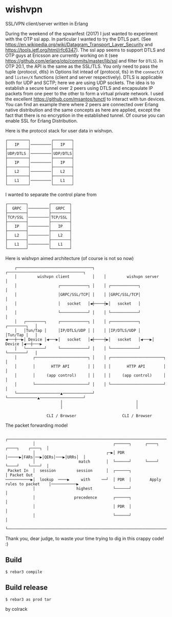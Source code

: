 wishvpn
=====

SSL/VPN client/server written in Erlang

During the weekend of the spwanfest (2017) I just wanted to experiment with
the OTP ssl app. In particular I wanted to try the DTLS part.
(See https://en.wikipedia.org/wiki/Datagram_Transport_Layer_Security and
https://tools.ietf.org/html/rfc6347).
The ssl app seems to support DTLS and OTP guys at Ericsson are currently 
working on it (see https://github.com/erlang/otp/commits/master/lib/ssl and 
filter for `DTLS`). In OTP 20.1, the API is the same as the SSL/TLS.
You only need to pass the tuple {protocol, dtls} in Options list intead of 
{protocol, tls} in the `connect/X` and `listen/X` functions (client and server 
respectively).
DTLS is applicable both for UDP and SCTP; here we are using UDP sockets.
The idea is to establish a secure tunnel over 2 peers using DTLS and encapsulate
IP packets from one peer to the other to form a virtual private network.
I used the excellent https://github.com/msantos/tunctl to interact with 
tun devices. You can find an example there where 2 peers are connected over 
Erlang native distribution and the same concepts as here are applied, except
the fact that there is no encryption in the established tunnel. Of course you 
can enable SSL for Erlang Distribution.

Here is the protocol stack for user data in wishvpn.
```
┌─────────┐         ┌────────┐
│   IP    │─────────│   IP   │
├─────────┤         ├────────┤
│UDP/DTLS │─────────│UDP/DTLS│
├─────────┤         ├────────┤
│   IP    │─────────│   IP   │
├─────────┤         ├────────┤
│   L2    │─────────│   L2   │
├─────────┤         ├────────┤
│   L1    │─────────│   L1   │
└─────────┘         └────────┘
```

I wanted to separate the control plane from 
```
┌────────┐         ┌────────┐
│  GRPC  │─────────│  GRPC  │
├────────┤         ├────────┤
│TCP/SSL │─────────│TCP/SSL │
├────────┤         ├────────┤
│   IP   │─────────│   IP   │
├────────┤         ├────────┤
│   L2   │─────────│   L2   │
├────────┤         ├────────┤
│   L1   │─────────│   L1   │
└────────┘         └────────┘
```

Here is wishvpn aimed architecture (of course is not so now)
```
    ┌─────────────────────────────────┐    ┌─────────────────────────────────┐
    │         wishvpn client          │    │         wishvpn server          │
    │                  ┌────────────┐ │    │ ┌────────────┐                  │
    │                  │GRPC/SSL/TCP│ │    │ │GRPC/SSL/TCP│                  │
    │                  │   socket   │◀┼────┼▶│   socket   │                  │
    │                  └────────────┘ │    │ └────────────┘                  │
    │   ┌────────┐     ┌────────────┐ │    │ ┌────────────┐     ┌────────┐   │
    │   │Tun/Tap │     │IP/DTLS/UDP │ │    │ │IP/DTLS/UDP │     │Tun/Tap │   │
◀───┼──▶│ Device │◀───▶│   socket   │◀┼────┼▶│   socket   │◀───▶│ Device │◀──┼───▶
    │   └────────┘     └────────────┘ │    │ └────────────┘     └────────┘   │
    │       ┌───────────────────────┐ │    │ ┌───────────────────────┐       │
    │       │       HTTP API        │ │    │ │       HTTP API        │       │
    │       │     (app control)     │ │    │ │     (app control)     │       │
    │       └───────────────────────┘ │    │ └───────────────────────┘       │
    └───────────────────▲─────────────┘    └─────────────▲───────────────────┘
                        │                                │
                        │                                │

                  CLI / Browser                    CLI / Browser
```

The packet forwarding model
```
            ┌───────────────────────────────────────────────────────────────────────────┐
            │                                  ┌──────┐      ┌────┐   ┌────┐    ┌────┐  │
            │                               ┌─▶│ PDR  │─────▶│FARs│──▶│QERs│───▶│URRs│  │
            │                   match       │  └──────┘      └────┘   └────┘    └────┘  │
 Packet In  │  session         session      │  ┌──────┐                                 │ Packet Out
───────────▶│  lookup  ────▶     with     ──┘  │ PDR  │        Apply rules to packet    │───────────▶
            │                  highest         └──────┘                                 │
            │                 precedence       ┌──────┐                                 │
            │                                  │ PDR  │                                 │
            │                                  └──────┘                                 │
            └───────────────────────────────────────────────────────────────────────────┘
```
Thank you, dear judge, to waste your time trying to dig in this crappy code! :)

Build
-----

    $ rebar3 compile

Build release
-----

    $ rebar3 as prod tar
    
by colrack
